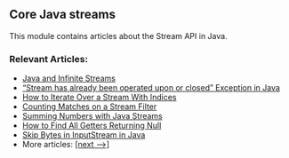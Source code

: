 ## Core Java streams

This module contains articles about the Stream API in Java.

### Relevant Articles: 
- [Java and Infinite Streams](https://www.baeldung.com/java-inifinite-streams)
- [“Stream has already been operated upon or closed” Exception in Java](https://www.baeldung.com/java-stream-operated-upon-or-closed-exception)
- [How to Iterate Over a Stream With Indices](https://www.baeldung.com/java-stream-indices)
- [Counting Matches on a Stream Filter](https://www.baeldung.com/java-stream-filter-count)
- [Summing Numbers with Java Streams](https://www.baeldung.com/java-stream-sum)
- [How to Find All Getters Returning Null](https://www.baeldung.com/java-getters-returning-null)
- [Skip Bytes in InputStream in Java](https://www.baeldung.com/java-inputstream-skip-bytes)
- More articles: [[next -->]](/../core-java-streams-2)

